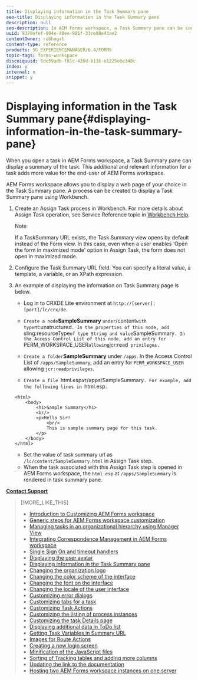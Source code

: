 ```yaml
---
title: Displaying information in the Task Summary pane
seo-title: Displaying information in the Task Summary pane
description: null
seo-description: In AEM Forms workspace, a Task Summary pane can be configured to summarize the task or display any other web page.
uuid: 8370efef-804e-40ee-985f-33ce88e43ae2
contentOwner: robhagat
content-type: reference
products: SG_EXPERIENCEMANAGER/6.4/FORMS
topic-tags: forms-workspace
discoiquuid: 5de59adb-f81c-426d-b116-e1225e8e348c
index: y
internal: n
snippet: y
---
```


# Displaying information in the Task Summary pane{#displaying-information-in-the-task-summary-pane}

When you open a task in AEM Forms workspace, a Task Summary pane can display a summary of the task. This additional and relevant information for a task adds more value for the end-user of AEM Forms workspace.

AEM Forms workspace allows you to display a web page of your choice in the Task Summary pane. A process can be created to display a Task Summary pane using Workbench.

1. Create an Assign Task process in Workbench. For more details about Assign Task operation, see Service Reference topic in [Workbench Help](http://help.adobe.com/en_US/AEMForms/6.1/WorkbenchHelp/).

   >[!NOTE]
   >
   >If a TaskSummary URL exists, the Task Summary view opens by default instead of the Form view. In this case, even when a user enables ‘Open the form in maximized mode' option in Assign Task, the form does not open in maximized mode.

1. Configure the Task Summary URL field. You can specify a literal value, a template, a variable, or an XPath expression.
1. An example of displaying the information on Task Summary page is below.

    * Log in to CRXDE Lite environment at `http://[server]:[port]/lc/crx/de`.
    * `Create a node`**SampleSummary** ` under `/content` with type `nt:unstructured`. In the properties of this node, add `sling:resourceType` of type String and value `SampleSummary`. In the Access Control List of this node, add an entry for `PERM_WORKSPACE_USER` allowing `jcr:read` privileges.`
    
    * `Create a folder`**SampleSummary** under `/apps`. In the Access Control List of `/apps/SampleSummary`, add an entry for `PERM_WORKSPACE_USER` allowing `jcr:readprivileges`.
    
    * `Create a file `html.esp` at `/apps/SampleSummary`. For example, add the following lines in `html.esp`.`

   ```
   <html>
       <body>
           <h1>Sample Summary</h1>
           <br/>
           <p>Hello Sir!
               <br/>
               This is sample summary page for this task.
           </p>
       </body>
   </html>
   ```

    * Set the value of task summary url as `/lc/content/SampleSummary.html` in Assign Task step.
    * When the task associated with this Assign Task step is opened in AEM Forms workspace, the `html.esp` at `/apps/SampleSummary` is rendered in task summary pane.

[**Contact Support**](https://www.adobe.com/account/sign-in.supportportal.html)

>[!MORE_LIKE_THIS]
>
>* [Introduction to Customizing AEM Forms workspace](../../forms/using/introduction-customizing-html-workspace.md)
>* [Generic steps for AEM Forms workspace customization](../../forms/using/generic-steps-html-workspace-customization.md)
>* [Managing tasks in an organizational hierarchy using Manager View](../../forms/using/tasks-organizational-hierarchy-using-manager.md)
>* [Integrating Correspondence Management in AEM Forms workspace](../../forms/using/integrating-correspondence-management-html-workspace.md)
>* [Single Sign On and timeout handlers](../../forms/using/single-sign-timeout-handlers.md)
>* [Displaying the user avatar](../../forms/using/displaying-user-avatar.md)
>* [Displaying information in the Task Summary pane](../../forms/using/displaying-information-task-summary-pane.md)
>* [Changing the organization logo](../../forms/using/changing-organization-logo-branding.md)
>* [Changing the color scheme of the interface](../../forms/using/changing-color-scheme-interface.md)
>* [Changing the font on the interface](../../forms/using/changing-font-interface.md)
>* [Changing the locale of the user interface](../../forms/using/changing-locale-user-interface.md)
>* [Customizing error dialogs](../../forms/using/customizing-error-dialogs.md)
>* [Customizing tabs for a task](../../forms/using/customizing-tabs-task.md)
>* [Customizing Task Actions](../../forms/using/customizing-task-actions.md)
>* [Customizing the listing of process instances](../../forms/using/customizing-listing-process-instances.md)
>* [Customizing the task Details page](../../forms/using/customizing-task-details-page.md)
>* [Displaying additional data in ToDo list](../../forms/using/display-additional-data-in-todo-list.md)
>* [Getting Task Variables in Summary URL](../../forms/using/getting-task-variables-summary-url.md)
>* [Images for Route Actions](../../forms/using/images-route-actions.md)
>* [Creating a new login screen](../../forms/using/creating-new-login-screen.md)
>* [Minification of the JavaScript files](../../forms/using/minification-javascript-files.md)
>* [Sorting of Tracking tables and adding more columns](../../forms/using/sorting-tracking-tables-add-columns.md)
>* [Updating the link to the documentation](../../forms/using/updating-link-help-documentation.md)
>* [Hosting two AEM Forms workspace instances on one server](../../forms/using/two-html-workspace-instances-one.md)
